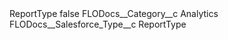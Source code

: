 <?xml version="1.0" encoding="UTF-8"?>
<CustomMetadata xmlns="http://soap.sforce.com/2006/04/metadata" xmlns:xsi="http://www.w3.org/2001/XMLSchema-instance" xmlns:xsd="http://www.w3.org/2001/XMLSchema">
    <label>ReportType</label>
    <protected>false</protected>
    <values>
        <field>FLODocs__Category__c</field>
        <value xsi:type="xsd:string">Analytics</value>
    </values>
    <values>
        <field>FLODocs__Salesforce_Type__c</field>
        <value xsi:type="xsd:string">ReportType</value>
    </values>
</CustomMetadata>
